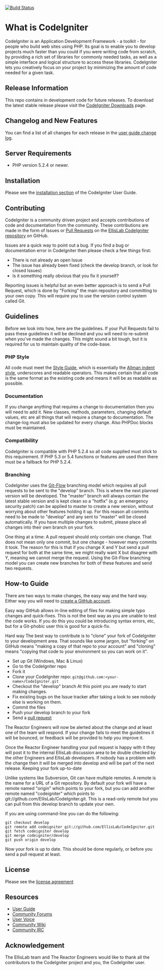 [![Build Status](https://secure.travis-ci.org/EllisLab/CodeIgniter.png?branch=develop)](http://travis-ci.org/EllisLab/CodeIgniter)

# What is CodeIgniter #

CodeIgniter is an Application Development Framework - a toolkit - for people who build web sites using PHP. Its goal is to enable you to develop projects much faster than you could if you were writing code from scratch, by providing a rich set of libraries for commonly needed tasks, as well as a simple interface and logical structure to access these libraries. CodeIgniter lets you creatively focus on your project by minimizing the amount of code needed for a given task.

## Release Information ##

This repo contains in development code for future releases. To download the latest stable release please visit the [CodeIgniter Downloads](http://codeigniter.com/downloads/) page.

## Changelog and New Features ##

You can find a list of all changes for each release in the [user guide change log](https://github.com/EllisLab/CodeIgniter/blob/develop/user_guide_src/source/changelog.rst).

## Server Requirements ##

-  PHP version 5.2.4 or newer.

## Installation ##

Please see the [installation section](http://codeigniter.com/user_guide/installation/index.html) of the CodeIgniter User Guide.

## Contributing ##

CodeIgniter is a community driven project and accepts contributions of code and documentation from the community. These contributions are made in the form of Issues or [Pull Requests](http://help.github.com/send-pull-requests/) on the [EllisLab CodeIgniter repository](https://github.com/EllisLab/CodeIgniter) on GitHub.

Issues are a quick way to point out a bug. If you find a bug or documentation error in CodeIgniter then please check a few things first:

* There is not already an open Issue
* The issue has already been fixed (check the develop branch, or look for closed Issues)
* Is it something really obvious that you fix it yourself?

Reporting issues is helpful but an even better approach is to send a Pull Request, which is done by "Forking" the main repository and committing to your own copy. This will require you to use the version control system called Git.

## Guidelines ##

Before we look into how, here are the guidelines. If your Pull Requests fail to pass these guidelines it will be declined and you will need to re-submit when you’ve made the changes. This might sound a bit tough, but it is required for us to maintain quality of the code-base.

### PHP Style ###

All code must meet the [Style Guide](http://codeigniter.com/user_guide/general/styleguide.html), which is essentially the [Allman indent style](http://en.wikipedia.org/wiki/Indent_style#Allman_style), underscores and readable operators. This makes certain that all code is the same format as the existing code and means it will be as readable as possible.

### Documentation ###

If you change anything that requires a change to documentation then you will need to add it. New classes, methods, parameters, changing default values, etc are all things that will require a change to documentation. The change-log must also be updated for every change. Also PHPDoc blocks must be maintained.

### Compatibility ###

CodeIgniter is compatible with PHP 5.2.4 so all code supplied must stick to this requirement. If PHP 5.3 or 5.4 functions or features are used then there must be a fallback for PHP 5.2.4.

### Branching ###

CodeIgniter uses the [Git-Flow](http://nvie.com/posts/a-successful-git-branching-model/) branching model which requires all pull requests to be sent to the "develop" branch. This is where the next planned version will be developed. The "master" branch will always contain the latest stable version and is kept clean so a "hotfix" (e.g: an emergency security patch) can be applied to master to create a new version, without worrying about other features holding it up. For this reason all commits need to be made to "develop" and any sent to "master" will be closed automatically. If you have multiple changes to submit, please place all changes into their own branch on your fork.

One thing at a time: A pull request should only contain one change. That does not mean only one commit, but one change - however many commits it took. The reason for this is that if you change X and Y but send a pull request for both at the same time, we might really want X but disagree with Y, meaning we cannot merge the request. Using the Git-Flow branching model you can create new branches for both of these features and send two requests.

## How-to Guide ##

There are two ways to make changes, the easy way and the hard way. Either way you will need to [create a GitHub account](https://github.com/signup/free).

Easy way GitHub allows in-line editing of files for making simple typo changes and quick-fixes. This is not the best way as you are unable to test the code works. If you do this you could be introducing syntax errors, etc, but for a Git-phobic user this is good for a quick-fix.

Hard way The best way to contribute is to "clone" your fork of CodeIgniter to your development area. That sounds like some jargon, but "forking" on GitHub means "making a copy of that repo to your account" and "cloning" means "copying that code to your environment so you can work on it".

- Set up Git (Windows, Mac & Linux)
- Go to the CodeIgniter repo
- Fork it
- Clone your CodeIgniter repo: `git@github.com:<your-name>/CodeIgniter.git`
- Checkout the "develop" branch At this point you are ready to start making changes.
- Fix existing bugs on the Issue tracker after taking a look to see nobody else is working on them.
- Commit the files
- Push your develop branch to your fork
- Send a [pull request](http://help.github.com/send-pull-requests/)

The Reactor Engineers will now be alerted about the change and at least one of the team will respond. If your change fails to meet the guidelines it will be bounced, or feedback will be provided to help you improve it.

Once the Reactor Engineer handling your pull request is happy with it they will post it to the internal EllisLab discussion area to be double checked by the other Engineers and EllisLab developers. If nobody has a problem with the change then it will be merged into develop and will be part of the next release. Keeping your fork up-to-date

Unlike systems like Subversion, Git can have multiple remotes. A remote is the name for a URL of a Git repository. By default your fork will have a remote named "origin" which points to your fork, but you can add another remote named "codeigniter" which points to git://github.com/EllisLab/CodeIgniter.git. This is a read-only remote but you can pull from this develop branch to update your
own.

If you are using command-line you can do the following:

	git checkout develop
    git remote add codeigniter git://github.com/EllisLab/CodeIgniter.git
    git fetch codeigniter develop
    git merge codeigniter/develop
    git push origin develop

Now your fork is up to date. This should be done regularly, or before you send a pull request at least.

## License ##

Please see the [license agreement](http://codeigniter.com/user_guide/license.html)

## Resources ##

*  [User Guide](http://codeigniter.com/user_guide/)
*  [Community Forums](http://codeigniter.com/forums/)
*  [User Voice](http://codeigniter.uservoice.com/forums/40508-codeigniter-reactor)
*  [Community Wiki](http://codeigniter.com/wiki/)
*  [Community IRC](http://codeigniter.com/irc/)

## Acknowledgement ##

The EllisLab team and The Reactor Engineers would like to thank all the contributors to the CodeIgniter project and you, the CodeIgniter user.